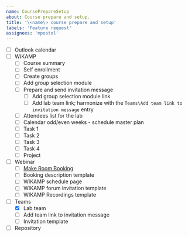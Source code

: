 ```yaml
---
name: CoursePrepareSetup
about: Course prepare and setup.
title: '\<name\> course prepare and setup'
labels: 'Feature request'
assignees: 'mpostol'
---
```

- [ ] Outlook calendar
- [ ] WIKAMP
  - [ ] Course summary
  - [ ] Self enrollment
  - [ ] Create groups
  - [ ] Add group selection module
  - [ ] Prepare and send invitation message
    - [ ] Add group selection module link
    - [ ] Add lab team link; harmonize with the `Teams\Add team link to invitation message` entry
  - [ ] Attendees list for the lab
  - [ ] Calendar odd/even weeks - schedule master plan
  - [ ] Task 1
  - [ ] Task 2
  - [ ] Task 3
  - [ ] Task 4
  - [ ] Project
- [ ] Webinar
  - [ ] [Make Room Booking](https://edu.p.lodz.pl/blocks/mrbs/web/day.php?area_id=6&day=14&month=10&year=2020&lang=en)
  - [ ] Booking description template
  - [ ] WIKAMP schedule page
  - [ ] WIKAMP forum invitation template
  - [ ] WIKAMP Recordings template
- [ ] Teams
  - [x] Lab team
  - [ ] Add team link to invitation message
  - [ ] Invitation template
- [ ] Repository
